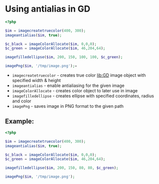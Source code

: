 # Using antialias in GD

```php
<?php

$im = imagecreatetruecolor(400, 300);
imageantialias($im, true);

$c_black = imageColorAllocate($im, 0,0,0);
$c_green = imageColorAllocate($im, 46,204,64);

imagefilledellipse($im, 200, 150, 100, 100, $c_green);

imagePng($im, '/tmp/image.png');=
```

- `imagecreatetruecolor` - creates true color [lib:GD](https://onelinerhub.com/php-gd/how-to-install-gd-for-php-on-ubuntu-ubuntuversion) image object with specified width & height
- `imageantialias` - enable antialiasing for the given image
- `imageColorAllocate` - creates color object to later use in image
- `imagefilledellipse` - creates ellipse with specified coordinates, radius and color
- `imagePng` - saves image in PNG format to the given path

## Example: 
```php
<?php

$im = imagecreatetruecolor(400, 300);
imageantialias($im, true);

$c_black = imageColorAllocate($im, 0,0,0);
$c_green = imageColorAllocate($im, 46,204,64);

imagefilledellipse($im, 200, 150, 80, 80, $c_green);

imagePng($im, '/tmp/image.png');
```

